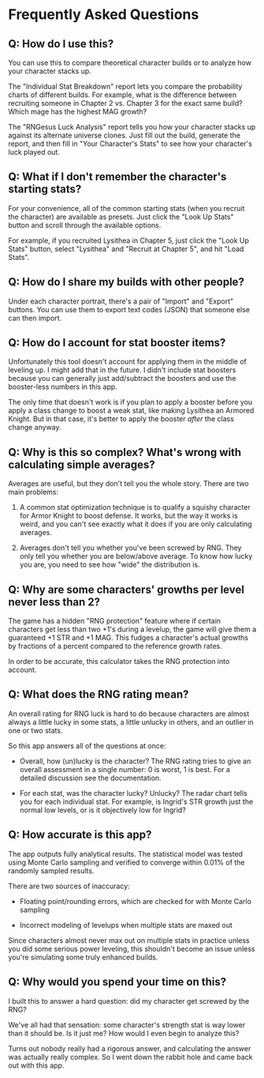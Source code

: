 # Frequently Asked Questions

## Q: How do I use this?

You can use this to compare theoretical character builds or to analyze how your character stacks up.

The "Individual Stat Breakdown" report lets you compare the probability charts of different builds. For example, what is the difference between recruiting someone in Chapter 2 vs. Chapter 3 for the exact same build? Which mage has the highest MAG growth?

The "RNGesus Luck Analysis" report tells you how your character stacks up against its alternate universe clones. Just fill out the build, generate the report, and then fill in "Your Character's Stats" to see how your character's luck played out.

## Q: What if I don't remember the character's starting stats?

For your convenience, all of the common starting stats (when you recruit the character) are available as presets. Just click the "Look Up Stats" button and scroll through the available options.

For example, if you recruited Lysithea in Chapter 5, just click the "Look Up Stats" button, select "Lysithea" and "Recruit at Chapter 5", and hit "Load Stats".

## Q: How do I share my builds with other people?

Under each character portrait, there's a pair of "Import" and "Export" buttons. You can use them to export text codes (JSON) that someone else can then import.

## Q: How do I account for stat booster items?

Unfortunately this tool doesn't account for applying them in the middle of leveling up. I might add that in the future. I didn't include stat boosters because you can generally just add/subtract the boosters and use the booster-less numbers in this app. 

The only time that doesn't work is if you plan to apply a booster before you apply a class change to boost a weak stat, like making Lysithea an Armored Knight. But in that case, it's better to apply the booster *after* the class change anyway.

## Q: Why is this so complex? What's wrong with calculating simple averages?

Averages are useful, but they don't tell you the whole story. There are two main problems:

1. A common stat optimization technique is to qualify a squishy character for Armor Knight to boost defense. It works, but the way it works is weird, and you can't see exactly what it does if you are only calculating averages.

1. Averages don't tell you whether you've been screwed by RNG. They only tell you whether you are below/above average. To know how lucky you are, you need to see how "wide" the distribution is.

## Q: Why are some characters' growths per level never less than 2?

The game has a hidden "RNG protection" feature where if certain characters get less than two +1's during a levelup, the game will give them a guaranteed +1 STR and +1 MAG. This fudges a character's actual growths by fractions of a percent compared to the reference growth rates. 

In order to be accurate, this calculator takes the RNG protection into account.

## Q: What does the RNG rating mean?

An overall rating for RNG luck is hard to do because characters are almost always a little lucky in some stats, a little unlucky in others, and an outlier in one or two stats.

So this app answers all of the questions at once: 

* Overall, how (un)lucky is the character? The RNG rating tries to give an overall assessment in a single number: 0 is worst, 1 is best. For a detailed discussion see the documentation.

* For each stat, was the character lucky? Unlucky? The radar chart tells you for each individual stat. For example, is Ingrid's STR growth just the normal low levels, or is it objectively low for Ingrid?

## Q: How accurate is this app?

The app outputs fully analytical results. The statistical model was tested using Monte Carlo sampling and verified to converge within 0.01% of the randomly sampled results.

There are two sources of inaccuracy:

* Floating point/rounding errors, which are checked for with Monte Carlo sampling

* Incorrect modeling of levelups when multiple stats are maxed out

Since characters almost never max out on multiple stats in practice unless you did some serious power leveling, this shouldn't become an issue unless you're simulating some truly enhanced builds.

## Q: Why would you spend your time on this?

I built this to answer a hard question: did my character get screwed by the RNG?

We've all had that sensation: some character's strength stat is way lower than it should be. Is it just me? How would I even begin to analyze this?

Turns out nobody really had a rigorous answer, and calculating the answer was actually really complex. So I went down the rabbit hole and came back out with this app.

